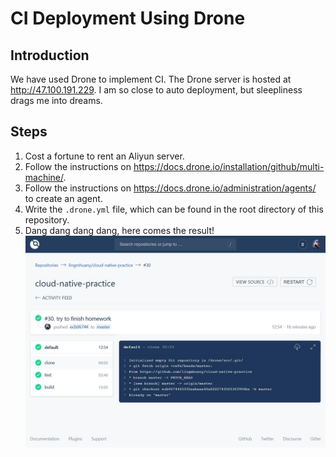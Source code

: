 
# CI Deployment Using Drone
## Introduction
We have used Drone to implement CI. The Drone server is hosted at http://47.100.191.229. I am so close to auto deployment, but sleepliness drags me into dreams.
## Steps
1. Cost a fortune to rent an Aliyun server.
2. Follow the instructions on https://docs.drone.io/installation/github/multi-machine/.
3. Follow the instructions on https://docs.drone.io/administration/agents/ to create an agent.
4. Write the `.drone.yml` file, which can be found in the root directory of this repository.
5. Dang dang dang dang, here comes the result!
![Drone](1.jpg)